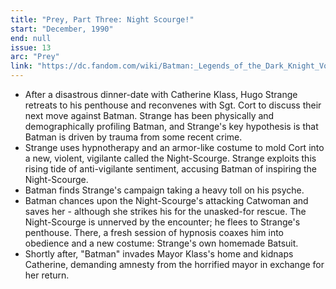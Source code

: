 ```yaml
---
title: "Prey, Part Three: Night Scourge!"
start: "December, 1990"
end: null
issue: 13
arc: "Prey"
link: "https://dc.fandom.com/wiki/Batman:_Legends_of_the_Dark_Knight_Vol_1_13"
---
```


- After a disastrous dinner-date with Catherine Klass, Hugo Strange retreats to his penthouse and reconvenes with Sgt. Cort to discuss their next move against Batman. Strange has been physically and demographically profiling Batman, and Strange's key hypothesis is that Batman is driven by trauma from some recent crime.
- Strange uses hypnotherapy and an armor-like costume to mold Cort into a new, violent, vigilante called the Night-Scourge. Strange exploits this rising tide of anti-vigilante sentiment, accusing Batman of inspiring the Night-Scourge.
- Batman finds Strange's campaign taking a heavy toll on his psyche.
- Batman chances upon the Night-Scourge's attacking Catwoman and saves her - although she strikes his for the unasked-for rescue. The Night-Scourge is unnerved by the encounter; he flees to Strange's penthouse. There, a fresh session of hypnosis coaxes him into obedience and a new costume: Strange's own homemade Batsuit.
- Shortly after, "Batman" invades Mayor Klass's home and kidnaps Catherine, demanding amnesty from the horrified mayor in exchange for her return.
